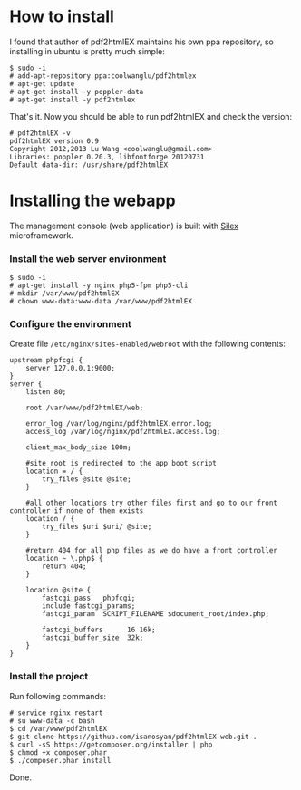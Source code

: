 How to install
==============

I found that author of pdf2htmlEX maintains his own ppa repository, so installing in ubuntu is pretty much simple:

```
$ sudo -i
# add-apt-repository ppa:coolwanglu/pdf2htmlex
# apt-get update
# apt-get install -y poppler-data
# apt-get install -y pdf2htmlex
```

That's it. Now you should be able to run pdf2htmlEX and check the version:

```
# pdf2htmlEX -v
pdf2htmlEX version 0.9
Copyright 2012,2013 Lu Wang <coolwanglu@gmail.com>
Libraries: poppler 0.20.3, libfontforge 20120731
Default data-dir: /usr/share/pdf2htmlEX
```

Installing the webapp
=====================

The management console (web application) is built with [Silex](http://silex.sensiolabs.org/) microframework.

### Install the web server environment

```
$ sudo -i
# apt-get install -y nginx php5-fpm php5-cli
# mkdir /var/www/pdf2htmlEX
# chown www-data:www-data /var/www/pdf2htmlEX
```

### Configure the environment

Create file `/etc/nginx/sites-enabled/webroot` with the following contents:

```
upstream phpfcgi {
    server 127.0.0.1:9000;
}
server {
    listen 80;

    root /var/www/pdf2htmlEX/web;

    error_log /var/log/nginx/pdf2htmlEX.error.log;
    access_log /var/log/nginx/pdf2htmlEX.access.log;

    client_max_body_size 100m;

    #site root is redirected to the app boot script
    location = / {
        try_files @site @site;
    }

    #all other locations try other files first and go to our front controller if none of them exists
    location / {
        try_files $uri $uri/ @site;
    }

    #return 404 for all php files as we do have a front controller
    location ~ \.php$ {
        return 404;
    }

    location @site {
        fastcgi_pass   phpfcgi;
        include fastcgi_params;
        fastcgi_param  SCRIPT_FILENAME $document_root/index.php;

        fastcgi_buffers      16 16k;
        fastcgi_buffer_size  32k;
    }
}
```

### Install the project

Run following commands:

```
# service nginx restart
# su www-data -c bash
$ cd /var/www/pdf2htmlEX
$ git clone https://github.com/isanosyan/pdf2htmlEX-web.git .
$ curl -sS https://getcomposer.org/installer | php
$ chmod +x composer.phar
$ ./composer.phar install
```

Done.